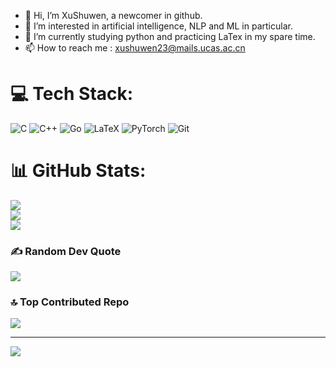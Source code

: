 - 👋 Hi, I’m XuShuwen, a newcomer in github.
- 👀 I’m interested in artificial intelligence, NLP and ML in particular.
- 🌱 I’m currently studying python and practicing LaTex in my spare time.
- 📫 How to reach me : xushuwen23@mails.ucas.ac.cn

# 💻 Tech Stack:
![C](https://img.shields.io/badge/c-%2300599C.svg?style=for-the-badge&logo=c&logoColor=white) ![C++](https://img.shields.io/badge/c++-%2300599C.svg?style=for-the-badge&logo=c%2B%2B&logoColor=white) ![Go](https://img.shields.io/badge/go-%2300ADD8.svg?style=for-the-badge&logo=go&logoColor=white) ![LaTeX](https://img.shields.io/badge/latex-%23008080.svg?style=for-the-badge&logo=latex&logoColor=white) ![PyTorch](https://img.shields.io/badge/PyTorch-%23EE4C2C.svg?style=for-the-badge&logo=PyTorch&logoColor=white) ![Git](https://img.shields.io/badge/git-%23F05033.svg?style=for-the-badge&logo=git&logoColor=white)
# 📊 GitHub Stats:
![](https://github-readme-stats.vercel.app/api?username=XuShuwenn&theme=dark&hide_border=true&include_all_commits=true&count_private=true)<br/>
![](https://github-readme-streak-stats.herokuapp.com/?user=XuShuwenn&theme=dark&hide_border=true)<br/>
![](https://github-readme-stats.vercel.app/api/top-langs/?username=XuShuwenn&theme=dark&hide_border=true&include_all_commits=true&count_private=true&layout=compact)

### ✍️ Random Dev Quote
![](https://quotes-github-readme.vercel.app/api?type=horizontal&theme=gruvbox)

### 🔝 Top Contributed Repo
![](https://github-contributor-stats.vercel.app/api?username=XuShuwenn&limit=5&theme=merko&combine_all_yearly_contributions=true)

---
[![](https://visitcount.itsvg.in/api?id=XuShuwenn&icon=0&color=0)](https://visitcount.itsvg.in)

<!-- Proudly created with GPRM ( https://gprm.itsvg.in ) -->
<!---
XuShuwenn/XuShuwenn is a ✨ special ✨ repository because its `README.md` (this file) appears on your GitHub profile.
You can click the Preview link to take a look at your changes.
--->
